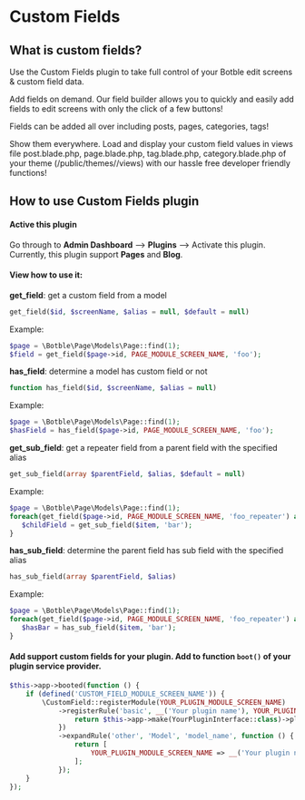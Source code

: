 # Custom Fields

## What is custom fields?

Use the Custom Fields plugin to take full control of your Botble edit screens & custom field data.

Add fields on demand. Our field builder allows you to quickly and easily add fields to edit screens with only the click of a few buttons!

Fields can be added all over including posts, pages, categories, tags!

Show them everywhere. Load and display your custom field values in views file post.blade.php, page.blade.php, tag.blade.php, category.blade.php of your theme (/public/themes/<your theme>/views) with our hassle free developer friendly functions!

## How to use Custom Fields plugin

#### Active this plugin
Go through to **Admin Dashboard** --> **Plugins** --> Activate this plugin.
Currently, this plugin support **Pages** and **Blog**.

#### View how to use it:

**get_field**: get a custom field from a model
```php
get_field($id, $screenName, $alias = null, $default = null)
```

Example:
```php
$page = \Botble\Page\Models\Page::find(1);
$field = get_field($page->id, PAGE_MODULE_SCREEN_NAME, 'foo');
```

**has_field**: determine a model has custom field or not
```php
function has_field($id, $screenName, $alias = null)
```

Example:
```php
$page = \Botble\Page\Models\Page::find(1);
$hasField = has_field($page->id, PAGE_MODULE_SCREEN_NAME, 'foo');
```

**get_sub_field**: get a repeater field from a parent field with the specified alias

```php
get_sub_field(array $parentField, $alias, $default = null)
```

Example:
```php
$page = \Botble\Page\Models\Page::find(1);
foreach(get_field($page->id, PAGE_MODULE_SCREEN_NAME, 'foo_repeater') as $item) {
   $childField = get_sub_field($item, 'bar');
}
```

**has_sub_field**: determine the parent field has sub field with the specified alias

```php
has_sub_field(array $parentField, $alias)
```

Example:
```php
$page = \Botble\Page\Models\Page::find(1);
foreach(get_field($page->id, PAGE_MODULE_SCREEN_NAME, 'foo_repeater') as $item) {
   $hasBar = has_sub_field($item, 'bar');
}
```

#### Add support custom fields for your plugin. Add to function `boot()` of your plugin service provider.

```php
$this->app->booted(function () {
    if (defined('CUSTOM_FIELD_MODULE_SCREEN_NAME')) {
        \CustomField::registerModule(YOUR_PLUGIN_MODULE_SCREEN_NAME)
            ->registerRule('basic', __('Your plugin name'), YOUR_PLUGIN_MODULE_SCREEN_NAME, function () {
                return $this->app->make(YourPluginInterface::class)->pluck('name', 'id');
            })
            ->expandRule('other', 'Model', 'model_name', function () {
                return [
                    YOUR_PLUGIN_MODULE_SCREEN_NAME => __('Your plugin name'),
                ];
            });
    }
});
```
